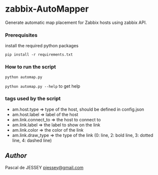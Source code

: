 # zabbix-AutoMapper

Generate automatic map placement for Zabbix hosts using zabbix  API.

### Prerequisites
install the required python packages

`pip install -r requirements.txt`

### How to run the script
`python automap.py`

`python automap.py --help` to get help 

### tags used by the script
- am.host.type => type of the host, should be defined in config.json
- am.host.label => label of the host
- am.link.connect_to => the host to connect to
- am.link.label => the label to show on the link
- am.link.color => the color of the link
- am.link.draw_type => the type of the link (0: line, 2: bold line, 3: dotted line, 4: dashed line)

## *Author*

Pascal de JESSEY [pjessey@gmail.com](mailto:pjessey@gmail.com)
